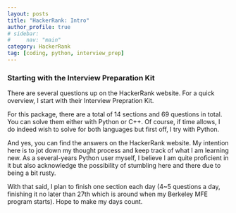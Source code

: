 ```yaml
---
layout: posts
title: "HackerRank: Intro"
author_profile: true
# sidebar:
#     nav: "main"
category: HackerRank
tag: [coding, python, interview_prep]
---
```


### Starting with the Interview Preparation Kit

There are several questions up on the HackerRank website. For a quick overview, I start with their Interview Prepration Kit.

For this package, there are a total of 14 sections and 69 questions in total. You can solve them either with Python or C++. Of course, if time allows, I do indeed wish to solve for both languages but first off, I try with Python.

And yes, you can find the answers on the HackerRank website. My intention here is to jot down my thought process and keep track of what I am learning new. As a several-years Python user myself, I believe I am quite proficient in it but also acknowledge the possibility of stumbling here and there due to being a bit rusty. 

With that said, I plan to finish one section each day (4~5 questions a day, finishing it no later than 27th which is around when my Berkeley MFE program starts). Hope to make my days count.
